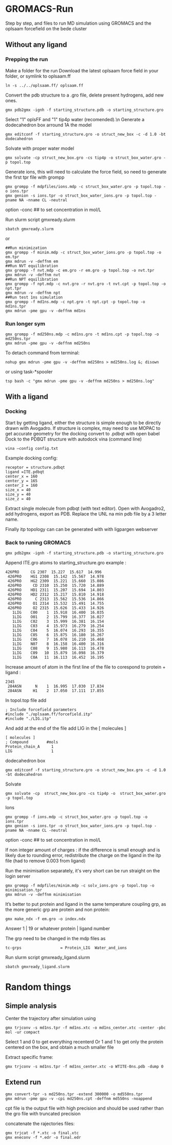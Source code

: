 # GROMACS-Run

Step by step, and files to run MD simulation using GROMACS and the oplsaam forcefield on the bede cluster

## Without any ligand
### Prepping the run
Make a folder for the run
Download the latest oplsaam force field in your folder, or symlink to oplsaam.ff
```
ln -s ../../oplsaam.ff/ oplsaam.ff
```
Convert the pdb structure to a .gro file, delete present hydrogens, add new ones.
```
gmx pdb2gmx -ignh -f starting_structure.pdb -o starting_structure.gro
```
Select "1" oplsFF and "1" tip4p water (recomended).\n
Generate a dodecahedron box arround 1A the model
```
gmx editconf -f starting_structure.gro -o struct_new_box -c -d 1.0 -bt dodecahedron
```
Solvate with proper water model
```
gmx solvate -cp struct_new_box.gro -cs tip4p -o struct_box_water.gro -p topol.top
```
Generate ions, this will need to calculate the force field, so need to generate the first tpr file with grompp
```
gmx grompp -f mdpfiles/ions.mdp -c struct_box_water.gro -p topol.top -o ions.tpr
gmx genion -s ions.tpr -o struct_box_water_ions.gro -p topol.top -pname NA -nname CL -neutral
```
option -conc ## to set concentration in mol/L


Run slurm script gmxready.slurm
```
sbatch gmxready.slurm
```
or
```
##Run minimization
gmx grompp -f minim.mdp -c struct_box_water_ions.gro -p topol.top -o em.tpr
gmx mdrun -v -deffnm em
##Run NVT equilibration
gmx grompp -f nvt.mdp -c em.gro -r em.gro -p topol.top -o nvt.tpr
gmx mdrun -v -deffnm nvt
##Run NPT equilibration
gmx grompp -f npt.mdp -c nvt.gro -r nvt.gro -t nvt.cpt -p topol.top -o npt.tpr
gmx mdrun -v -deffnm npt
##Run test 1ns simulation
gmx grompp -f md1ns.mdp -c npt.gro -t npt.cpt -p topol.top -o md1ns.tpr
gmx mdrun -pme gpu -v -deffnm md1ns
```
### Run longer sym
```
gmx grompp -f md250ns.mdp -c md1ns.gro -t md1ns.cpt -p topol.top -o md250ns.tpr
gmx mdrun -pme gpu -v -deffnm md250ns
```
To detach command from terminal:
```
nohup gmx mdrun -pme gpu -v -deffnm md250ns > md250ns.log &; disown
```
or using task-*spooler
```
tsp bash -c "gmx mdrun -pme gpu -v -deffnm md250ns > md250ns.log"
```
## With a ligand
### Docking
Start by getting ligand, either the structure is simple enough to be directly drawn with  Avogadro.
If structure is complex, may need to use MOPAC to get accurate geometry for the docking
convert to .pdbqt with open babel
Dock to the PDBQT structure with autodock vina (command line)
```
vina –config config.txt
```
Example docking config:
```
receptor = structure.pdbqt
ligand =ITE.pdbqt
center_x = 160
center_y = 165
center_z = 160
size_x = 40
size_y = 40
size_z = 40
```

Extract single molecule from pdbqt (with text editor).
Open with Avogadro2, add hydrogens, export as PDB.
Replace the UNL na min pdb file by a 3 letter name.

Finally itp topology can can be generated with with ligpargen webserver

### Back to runing GROMACS
```
gmx pdb2gmx -ignh -f starting_structure.pdb -o starting_structure.gro
```

Append ITE.gro atoms to starting_structure.gro
example :
```
426PRO     CG 2307  15.227  15.617  14.996
 426PRO    HG1 2308  15.142  15.567  14.978
 426PRO    HG2 2309  15.221  15.660  15.086
 426PRO     CD 2310  15.250  15.720  14.889
 426PRO    HD1 2311  15.207  15.694  14.803
 426PRO    HD2 2312  15.217  15.810  14.918
 426PRO      C 2313  15.562  15.536  14.866
 426PRO     O1 2314  15.532  15.491  14.755
 426PRO     O2 2315  15.626  15.433  14.926
   1LIG    C00    1  15.918  16.400  16.035
   1LIG    O01    2  15.799  16.377  16.027
   1LIG    C02    3  15.999  16.381  16.154
   1LIG    C03    4  15.973  16.279  16.254
   1LIG    C04    5  16.074  16.293  16.355
   1LIG    C05    6  15.875  16.180  16.267
   1LIG    C06    7  16.078  16.210  16.468
   1LIG    N07    8  16.158  16.400  16.316
   1LIG    C08    9  15.980  16.113  16.478
   1LIG    C09   10  15.879  16.098  16.379
   1LIG    C0A   11  16.113  16.452  16.195
```
Increase amount of atom in the first line of the file to corespond to protein + ligand :
```
2345
 284ASN      N    1  16.995  17.030  17.834
 284ASN     H1    2  17.050  17.111  17.855
```
In topol.top file add
```
; Include forcefield parameters
#include "./oplsaam.ff/forcefield.itp"
#include "./LIG.itp"
```

And add at the end of the file add LIG in the \[ molecules \]
```
[ molecules ]
; Compound        #mols
Protein_chain_A     1
LIG                 1
```

dodecahedron box 
```
gmx editconf -f starting_structure.gro -o struct_new_box.gro -c -d 1.0 -bt dodecahedron
```
Solvate
```
gmx solvate -cp  struct_new_box.gro -cs tip4p -o  struct_box_water.gro -p topol.top
```
Ions
```
gmx grompp -f ions.mdp -c struct_box_water.gro -p topol.top -o ions.tpr
gmx genion -s ions.tpr -o struct_box_water_ions.gro -p topol.top -pname NA -nname CL -neutral
```
option -conc ## to set concentration in mol/L

If non integer amount of charges : if the difference is small enough and is likely due to rounding error, redistribute the charge on the ligand in the itp file (had to remove 0.003 from ligand)

Run the minimisation separately, it's very short can be run straight on the login server
```
gmx grompp -f mdpfiles/minim.mdp -c solv_ions.gro -p topol.top -o minimisation.tpr
gmx mdrun -v -deffnm minimisation
```

It’s better to put protein and ligand in the same temperature coupling grp, as the more generic grp are protein and non protein:
```
gmx make_ndx -f em.gro -o index.ndx
```
Answer 1 | 19  or whatever protein | ligand number

The grp need to be changed in the mdp files as
```
tc-grps                 = Protein_LIG  Water_and_ions
```
Run slurm script gmxready_ligand.slurm
```
sbatch gmxready_ligand.slurm
```

# Random things
## Simple analysis
Center the trajectory after simulation using
```
gmx trjconv -s md1ns.tpr -f md1ns.xtc -o md1ns_center.xtc -center -pbc mol -ur compact
```
Select 1 and 0 to get everything recenterd
Or 1 and 1 to get only the protein centered on the box, and obtain a much smaller file

Extract specific frame:
```
gmx trjconv -s md1ns.tpr -f md1ns_center.xtc -o WTITE-0ns.pdb -dump 0
```
 
## Extend run
```
gmx convert-tpr -s md250ns.tpr -extend 300000 -o md550ns.tpr
gmx mdrun -pme gpu -v -cpi md250ns.cpt -deffnm md550ns -noappend
```
cpt file is the output file with high precision and should be used rather than the gro file with truncated precision

concatenate the rajectories files:
```
gmx trjcat -f *.xtc -o final.xtc
gmx eneconv -f *.edr -o final.edr
```

